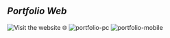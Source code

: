 ## ***Portfolio Web*** 
![Visit the website](https://cawtoz.github.io/Portfolio/) 🌐
![portfolio-pc](https://github.com/user-attachments/assets/86683138-106f-4205-918e-3e033b5b06d3)
![portfolio-mobile](https://github.com/user-attachments/assets/8234df1e-6272-4b3c-aadd-42ac0b2c73aa)
